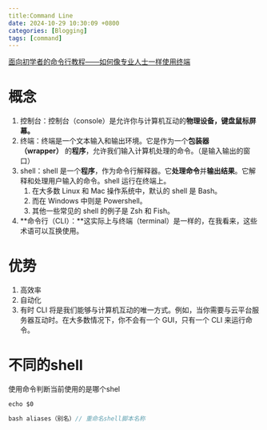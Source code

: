 ```yaml
---
title:Command Line
date: 2024-10-29 10:30:09 +0800
categories: [Blogging]
tags: [command]
---
```


[面向初学者的命令行教程——如何像专业人士一样使用终端](https://www.freecodecamp.org/chinese/news/command-line-for-beginners/)

# 概念

1. 控制台：控制台（console）是允许你与计算机互动的**物理设备，键盘鼠标屏幕。**
2. 终端：终端是一个文本输入和输出环境。它是作为一个**包装器（wrapper）** 的**程序**，允许我们输入计算机处理的命令。（是输入输出的窗口）
3. shell：shell 是一个**程序**，作为命令行解释器。它**处理命令**并**输出结果**。它解释和处理用户输入的命令。shell 运行在终端上。
    1. 在大多数 Linux 和 Mac 操作系统中，默认的 shell 是 Bash。
    2. 而在 Windows 中则是 Powershell。
    3. 其他一些常见的 shell 的例子是 Zsh 和 Fish。
4. **命令行（CLI）：**这实际上与终端（terminal）是一样的，在我看来，这些术语可以互换使用。

# 优势

1. 高效率
2. 自动化
3. 有时 CLI 将是我们能够与计算机互动的唯一方式。例如，当你需要与云平台服务器互动时。在大多数情况下，你不会有一个 GUI，只有一个 CLI 来运行命令。

# 不同的shell

使用命令判断当前使用的是哪个shel

```jsx
echo $0

bash aliases（别名）// 重命名shell脚本名称
```
